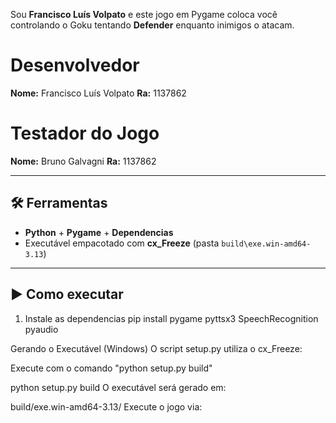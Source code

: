 Sou **Francisco Luís Volpato** e este jogo em Pygame coloca você controlando o Goku tentando **Defender** enquanto inimigos o atacam.
# Desenvolvedor 
**Nome:** Francisco Luís Volpato 
**Ra:** 1137862 
# Testador do Jogo
**Nome:** Bruno Galvagni
**Ra:** 1137862


---

## 🛠️ Ferramentas  
- **Python** + **Pygame** + **Dependencias** 
- Executável empacotado com **cx_Freeze** (pasta `build\exe.win-amd64-3.13`)

---

## ▶️ Como executar

1. Instale as dependencias
pip install pygame pyttsx3 SpeechRecognition pyaudio

Gerando o Executável (Windows) O script setup.py utiliza o cx_Freeze:

Execute com o comando "python setup.py build"

python setup.py build O executável será gerado em:

build/exe.win-amd64-3.13/ Execute o jogo via:
